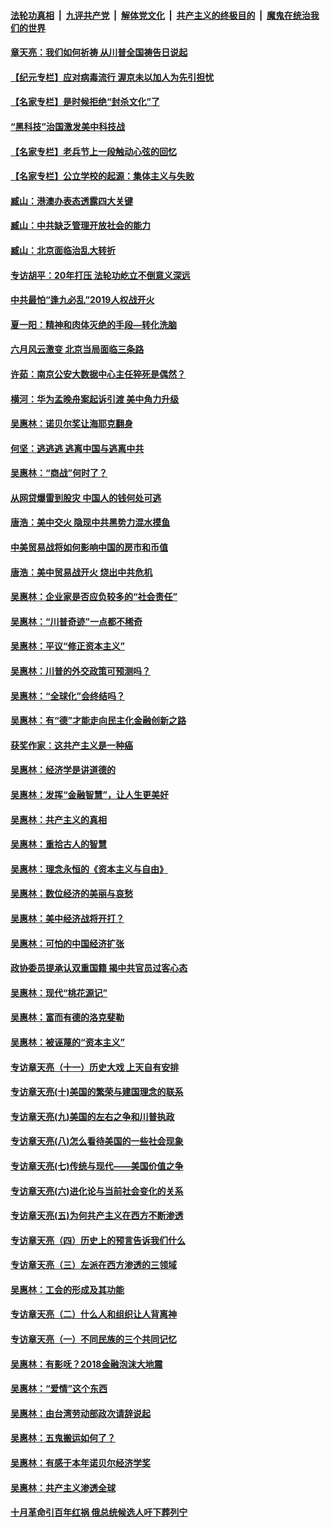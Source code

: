 

####  [法轮功真相](../../../../basic/blob/master/README.md?t=07111102) &nbsp;|&nbsp; [九评共产党](../../../../9ping.md/blob/master/README.md?t=07111102) &nbsp;|&nbsp; [解体党文化](../../../../jtdwh.md/blob/master/README.md?t=07111102)  &nbsp;|&nbsp; [共产主义的终极目的](../../../../gczydzjmd.md/blob/master/README.md?t=07111102) &nbsp;|&nbsp; [魔鬼在统治我们的世界](../../../../mgztzwmdsj.md/blob/master/README.md?t=07111102) 

#### [章天亮：我们如何祈祷 从川普全国祷告日说起](../pages/nsc423/n11944627.md?t=07111102) 

#### [【纪元专栏】应对病毒流行 渥京未以加人为先引担忧](../pages/nsc423/n11875714.md?t=07111102) 

#### [【名家专栏】是时候拒绝“封杀文化”了](../pages/nsc423/n11814093.md?t=07111102) 

#### [“黑科技”治国激发美中科技战](../pages/nsc423/n11638056.md?t=07111102) 

#### [【名家专栏】老兵节上一段触动心弦的回忆](../pages/nsc423/n11646016.md?t=07111102) 

#### [【名家专栏】公立学校的起源：集体主义与失败](../pages/nsc423/n11601833.md?t=07111102) 

#### [臧山：港澳办表态透露四大关键](../pages/nsc423/n11421628.md?t=07111102) 

#### [臧山：中共缺乏管理开放社会的能力](../pages/nsc423/n11407457.md?t=07111102) 

#### [臧山：北京面临治乱大转折](../pages/nsc423/n11406895.md?t=07111102) 

#### [专访胡平：20年打压 法轮功屹立不倒意义深远](../pages/nsc423/n11398800.md?t=07111102) 

#### [中共最怕“逢九必乱”2019人权战开火](../pages/nsc423/n11385248.md?t=07111102) 

#### [夏一阳：精神和肉体灭绝的手段—转化洗脑](../pages/nsc423/n11368250.md?t=07111102) 

#### [六月风云激变 北京当局面临三条路](../pages/nsc423/n11313668.md?t=07111102) 

#### [许茹：南京公安大数据中心主任猝死是偶然？](../pages/nsc423/n11064744.md?t=07111102) 

#### [横河：华为孟晚舟案起诉引渡 美中角力升级](../pages/nsc423/n11027230.md?t=07111102) 

#### [吴惠林：诺贝尔奖让海耶克翻身](../pages/nsc423/n10890049.md?t=07111102) 

#### [何坚：逃逃逃 逃离中国与逃离中共](../pages/nsc423/n10592891.md?t=07111102) 

#### [吴惠林：“商战”何时了？](../pages/nsc423/n10573558.md?t=07111102) 

#### [从网贷爆雷到股灾 中国人的钱何处可逃](../pages/nsc423/n10572800.md?t=07111102) 

#### [唐浩：美中交火 隐现中共黑势力混水摸鱼](../pages/nsc423/n10544040.md?t=07111102) 

#### [中美贸易战将如何影响中国的房市和币值](../pages/nsc423/n10543697.md?t=07111102) 

#### [唐浩：美中贸易战开火 烧出中共危机](../pages/nsc423/n10540126.md?t=07111102) 

#### [吴惠林：企业家是否应负较多的“社会责任”](../pages/nsc423/n10535022.md?t=07111102) 

#### [吴惠林：“川普奇迹”一点都不稀奇](../pages/nsc423/n10512808.md?t=07111102) 

#### [吴惠林：平议“修正资本主义”](../pages/nsc423/n10495724.md?t=07111102) 

#### [吴惠林：川普的外交政策可预测吗？](../pages/nsc423/n10462387.md?t=07111102) 

#### [吴惠林：“全球化”会终结吗？](../pages/nsc423/n10452838.md?t=07111102) 

#### [吴惠林：有“德”才能走向民主化金融创新之路](../pages/nsc423/n10432292.md?t=07111102) 

#### [获奖作家：这共产主义是一种癌](../pages/nsc423/n10431541.md?t=07111102) 

#### [吴惠林：经济学是讲道德的](../pages/nsc423/n10398014.md?t=07111102) 

#### [吴惠林：发挥“金融智慧”，让人生更美好](../pages/nsc423/n10375019.md?t=07111102) 

#### [吴惠林：共产主义的真相](../pages/nsc423/n10351394.md?t=07111102) 

#### [吴惠林：重拾古人的智慧](../pages/nsc423/n10337691.md?t=07111102) 

#### [吴惠林：理念永恒的《资本主义与自由》](../pages/nsc423/n10316274.md?t=07111102) 

#### [吴惠林：数位经济的美丽与哀愁](../pages/nsc423/n10292946.md?t=07111102) 

#### [吴惠林：美中经济战将开打？](../pages/nsc423/n10258825.md?t=07111102) 

#### [吴惠林：可怕的中国经济扩张](../pages/nsc423/n10219147.md?t=07111102) 

#### [政协委员提承认双重国籍 揭中共官员过客心态](../pages/nsc423/n10208809.md?t=07111102) 

#### [吴惠林：现代“桃花源记”](../pages/nsc423/n10185234.md?t=07111102) 

#### [吴惠林：富而有德的洛克斐勒](../pages/nsc423/n10142264.md?t=07111102) 

#### [吴惠林：被诬蔑的“资本主义”](../pages/nsc423/n10124816.md?t=07111102) 

#### [专访章天亮（十一）历史大戏 上天自有安排](../pages/nsc423/n10094905.md?t=07111102) 

#### [专访章天亮(十)美国的繁荣与建国理念的联系](../pages/nsc423/n10094899.md?t=07111102) 

#### [专访章天亮(九)美国的左右之争和川普执政](../pages/nsc423/n10094889.md?t=07111102) 

#### [专访章天亮(八)怎么看待美国的一些社会现象](../pages/nsc423/n10094857.md?t=07111102) 

#### [专访章天亮(七)传统与现代——美国价值之争](../pages/nsc423/n10093140.md?t=07111102) 

#### [专访章天亮(六)进化论与当前社会变化的关系](../pages/nsc423/n10092036.md?t=07111102) 

#### [专访章天亮(五)为何共产主义在西方不断渗透](../pages/nsc423/n10083620.md?t=07111102) 

#### [专访章天亮（四）历史上的预言告诉我们什么](../pages/nsc423/n10083606.md?t=07111102) 

#### [专访章天亮（三）左派在西方渗透的三领域](../pages/nsc423/n10081115.md?t=07111102) 

#### [吴惠林：工会的形成及其功能](../pages/nsc423/n10080633.md?t=07111102) 

#### [专访章天亮（二）什么人和组织让人背离神](../pages/nsc423/n10076637.md?t=07111102) 

#### [专访章天亮（一）不同民族的三个共同记忆](../pages/nsc423/n10074188.md?t=07111102) 

#### [吴惠林：有影呒？2018金融泡沫大地震](../pages/nsc423/n10040534.md?t=07111102) 

#### [吴惠林：“爱情”这个东西](../pages/nsc423/n10019423.md?t=07111102) 

#### [吴惠林：由台湾劳动部政次请辞说起](../pages/nsc423/n9979679.md?t=07111102) 

#### [吴惠林：五鬼搬运如何了？](../pages/nsc423/n9925338.md?t=07111102) 

#### [吴惠林：有感于本年诺贝尔经济学奖](../pages/nsc423/n9871883.md?t=07111102) 

#### [吴惠林：共产主义渗透全球](../pages/nsc423/n9812748.md?t=07111102) 

#### [十月革命引百年红祸 俄总统候选人吁下葬列宁](../pages/nsc423/n9810182.md?t=07111102) 

